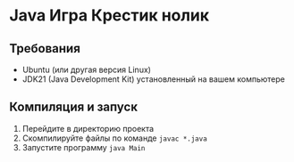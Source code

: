 # Java Игра Крестик нолик

## Требования

- Ubuntu (или другая версия Linux)
- JDK21 (Java Development Kit) установленный на вашем компьютере


## Компиляция и запуск

1. Перейдите в директорию проекта
2. Скомпилируйте файлы по команде `javac *.java`
3. Запустите программу `java Main`
